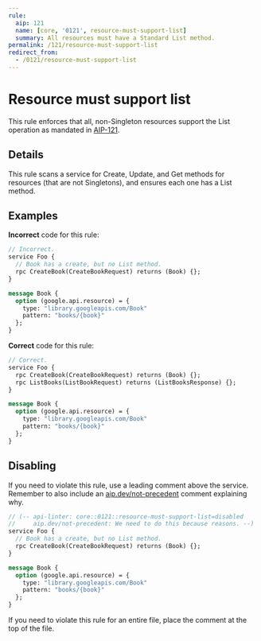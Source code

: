 ```yaml
---
rule:
  aip: 121
  name: [core, '0121', resource-must-support-list]
  summary: All resources must have a Standard List method.
permalink: /121/resource-must-support-list
redirect_from:
  - /0121/resource-must-support-list
---
```


# Resource must support list

This rule enforces that all, non-Singleton resources support the List operation
as mandated in [AIP-121][].

## Details

This rule scans a service for Create, Update, and Get methods for resources
(that are not Singletons), and ensures each one has a List method.

## Examples

**Incorrect** code for this rule:

```proto
// Incorrect.
service Foo {
  // Book has a create, but no List method.
  rpc CreateBook(CreateBookRequest) returns (Book) {};
}

message Book {
  option (google.api.resource) = {
    type: "library.googleapis.com/Book"
    pattern: "books/{book}"
  };
}
```

**Correct** code for this rule:

```proto
// Correct.
service Foo {
  rpc CreateBook(CreateBookRequest) returns (Book) {};
  rpc ListBooks(ListBookRequest) returns (ListBooksResponse) {};
}

message Book {
  option (google.api.resource) = {
    type: "library.googleapis.com/Book"
    pattern: "books/{book}"
  };
}
```

## Disabling

If you need to violate this rule, use a leading comment above the service.
Remember to also include an [aip.dev/not-precedent][] comment explaining why.

```proto
// (-- api-linter: core::0121::resource-must-support-list=disabled
//     aip.dev/not-precedent: We need to do this because reasons. --)
service Foo {
  // Book has a create, but no List method.
  rpc CreateBook(CreateBookRequest) returns (Book) {};
}

message Book {
  option (google.api.resource) = {
    type: "library.googleapis.com/Book"
    pattern: "books/{book}"
  };
}
```

If you need to violate this rule for an entire file, place the comment at the
top of the file.

[aip-121]: https://aip.dev/121
[aip.dev/not-precedent]: https://aip.dev/not-precedent